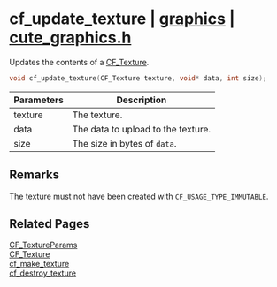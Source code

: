 # cf_update_texture | [graphics](https://github.com/RandyGaul/cute_framework/blob/master/docs/graphics_readme.md) | [cute_graphics.h](https://github.com/RandyGaul/cute_framework/blob/master/include/cute_graphics.h)

Updates the contents of a [CF_Texture](https://github.com/RandyGaul/cute_framework/blob/master/docs/graphics/cf_texture.md).

```cpp
void cf_update_texture(CF_Texture texture, void* data, int size);
```

Parameters | Description
--- | ---
texture | The texture.
data | The data to upload to the texture.
size | The size in bytes of `data`.

## Remarks

The texture must not have been created with `CF_USAGE_TYPE_IMMUTABLE`.

## Related Pages

[CF_TextureParams](https://github.com/RandyGaul/cute_framework/blob/master/docs/graphics/cf_textureparams.md)  
[CF_Texture](https://github.com/RandyGaul/cute_framework/blob/master/docs/graphics/cf_texture.md)  
[cf_make_texture](https://github.com/RandyGaul/cute_framework/blob/master/docs/graphics/cf_make_texture.md)  
[cf_destroy_texture](https://github.com/RandyGaul/cute_framework/blob/master/docs/graphics/cf_destroy_texture.md)  
